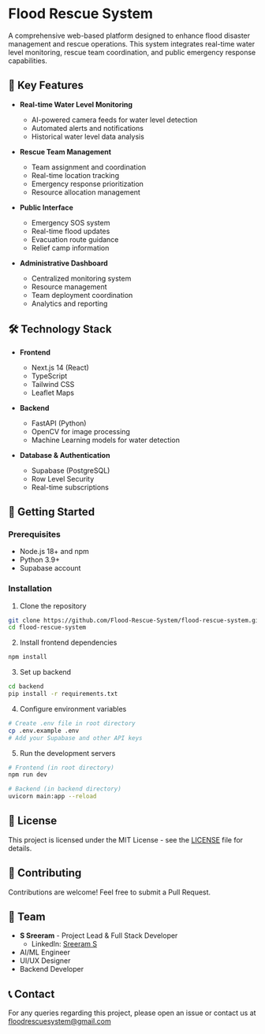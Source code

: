 # Flood Rescue System

A comprehensive web-based platform designed to enhance flood disaster management and rescue operations. This system integrates real-time water level monitoring, rescue team coordination, and public emergency response capabilities.

## 🌊 Key Features

- **Real-time Water Level Monitoring**

  - AI-powered camera feeds for water level detection
  - Automated alerts and notifications
  - Historical water level data analysis

- **Rescue Team Management**

  - Team assignment and coordination
  - Real-time location tracking
  - Emergency response prioritization
  - Resource allocation management

- **Public Interface**

  - Emergency SOS system
  - Real-time flood updates
  - Evacuation route guidance
  - Relief camp information

- **Administrative Dashboard**
  - Centralized monitoring system
  - Resource management
  - Team deployment coordination
  - Analytics and reporting

## 🛠️ Technology Stack

- **Frontend**

  - Next.js 14 (React)
  - TypeScript
  - Tailwind CSS
  - Leaflet Maps

- **Backend**

  - FastAPI (Python)
  - OpenCV for image processing
  - Machine Learning models for water detection

- **Database & Authentication**
  - Supabase (PostgreSQL)
  - Row Level Security
  - Real-time subscriptions

## 🚀 Getting Started

### Prerequisites

- Node.js 18+ and npm
- Python 3.9+
- Supabase account

### Installation

1. Clone the repository

```bash
git clone https://github.com/Flood-Rescue-System/flood-rescue-system.git
cd flood-rescue-system
```

2. Install frontend dependencies

```bash
npm install
```

3. Set up backend

```bash
cd backend
pip install -r requirements.txt
```

4. Configure environment variables

```bash
# Create .env file in root directory
cp .env.example .env
# Add your Supabase and other API keys
```

5. Run the development servers

```bash
# Frontend (in root directory)
npm run dev

# Backend (in backend directory)
uvicorn main:app --reload
```

## 📝 License

This project is licensed under the MIT License - see the [LICENSE](LICENSE) file for details.

## 🤝 Contributing

Contributions are welcome! Feel free to submit a Pull Request.

## 👥 Team

- **S Sreeram** - Project Lead & Full Stack Developer
  - LinkedIn: [Sreeram S](https://www.linkedin.com/in/sreeram-s/)
- AI/ML Engineer
- UI/UX Designer
- Backend Developer

## 📞 Contact

For any queries regarding this project, please open an issue or contact us at floodrescuesystem@gmail.com
